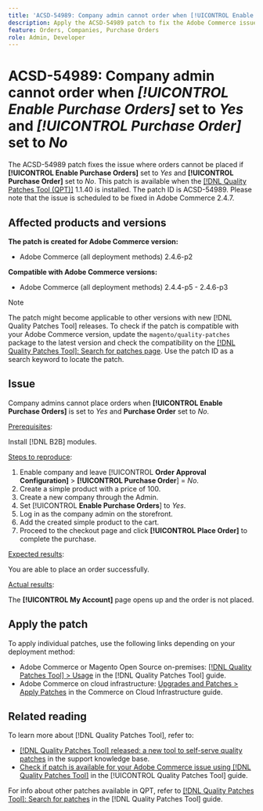 ```yaml
---
title: 'ACSD-54989: Company admin cannot order when [!UICONTROL Enable Purchase Orders] set to Yes and [!UICONTROL Purchase Order] set to No'
description: Apply the ACSD-54989 patch to fix the Adobe Commerce issue where company admin cannot place orders if [!UICONTROL Enable Purchase Orders] is set to Yes and [!UICONTROL Purchase Order] is set to No.
feature: Orders, Companies, Purchase Orders
role: Admin, Developer
---
```

# ACSD-54989: Company admin cannot order when *[!UICONTROL Enable Purchase Orders]* set to *Yes* and *[!UICONTROL Purchase Order]* set to *No*

The ACSD-54989 patch fixes the issue where orders cannot be placed if **[!UICONTROL Enable Purchase Orders]** set to *Yes* and **[!UICONTROL Purchase Order]** set to *No*. This patch is available when the [[!DNL Quality Patches Tool (QPT)]](https://experienceleague.adobe.com/en/docs/commerce-knowledge-base/kb/announcements/commerce-announcements/magento-quality-patches-released-new-tool-to-self-serve-quality-patches) 1.1.40 is installed. The patch ID is ACSD-54989. Please note that the issue is scheduled to be fixed in Adobe Commerce 2.4.7.

## Affected products and versions

**The patch is created for Adobe Commerce version:**

* Adobe Commerce (all deployment methods) 2.4.6-p2

**Compatible with Adobe Commerce versions:**

* Adobe Commerce (all deployment methods) 2.4.4-p5 - 2.4.6-p3

>[!NOTE]
>
>The patch might become applicable to other versions with new [!DNL Quality Patches Tool] releases. To check if the patch is compatible with your Adobe Commerce version, update the `magento/quality-patches` package to the latest version and check the compatibility on the [[!DNL Quality Patches Tool]: Search for patches page](https://experienceleague.adobe.com/tools/commerce-quality-patches/index.html). Use the patch ID as a search keyword to locate the patch.

## Issue

Company admins cannot place orders when **[!UICONTROL Enable Purchase Orders]** is set to *Yes* and **Purchase Order** set to *No*.

<u>Prerequisites</u>:

Install [!DNL B2B] modules.

<u>Steps to reproduce</u>:

1. Enable company and leave [!UICONTROL **Order Approval Configuration]** > **[!UICONTROL Purchase Order**] = *No*.
1. Create a simple product with a price of 100.
1. Create a new company through the Admin.
1. Set [!UICONTROL **Enable Purchase Orders**] to *Yes*.
1. Log in as the company admin on the storefront.
1. Add the created simple product to the cart.
1. Proceed to the checkout page and click **[!UICONTROL Place Order]** to complete the purchase.

<u>Expected results</u>:

You are able to place an order successfully.

<u>Actual results</u>:

The **[!UICONTROL My Account]** page opens up and the order is not placed.

## Apply the patch

To apply individual patches, use the following links depending on your deployment method:

* Adobe Commerce or Magento Open Source on-premises: [[!DNL Quality Patches Tool] > Usage](/help/tools/quality-patches-tool/usage.md) in the [!DNL Quality Patches Tool] guide.
* Adobe Commerce on cloud infrastructure: [Upgrades and Patches > Apply Patches](https://experienceleague.adobe.com/docs/commerce-cloud-service/user-guide/develop/upgrade/apply-patches.html) in the Commerce on Cloud Infrastructure guide.

## Related reading

To learn more about [!DNL Quality Patches Tool], refer to:

* [[!DNL Quality Patches Tool] released: a new tool to self-serve quality patches](https://experienceleague.adobe.com/en/docs/commerce-knowledge-base/kb/announcements/commerce-announcements/magento-quality-patches-released-new-tool-to-self-serve-quality-patches) in the support knowledge base.
* [Check if patch is available for your Adobe Commerce issue using [!DNL Quality Patches Tool]](/help/tools/quality-patches-tool/patches-available-in-qpt/check-patch-for-magento-issue-with-magento-quality-patches.md) in the [!UICONTROL Quality Patches Tool] guide.


For info about other patches available in QPT, refer to [[!DNL Quality Patches Tool]: Search for patches](https://experienceleague.adobe.com/tools/commerce-quality-patches/index.html) in the [!DNL Quality Patches Tool] guide.
